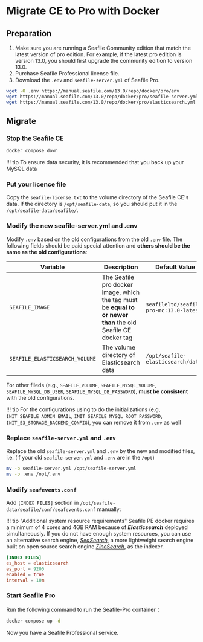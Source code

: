 # Migrate CE to Pro with Docker

## Preparation

1. Make sure you are running a Seafile Community edition that match the latest version of pro edition. For example, if the latest pro edition is version 13.0, you should first upgrade the community edition to version 13.0.
2. Purchase Seafile Professional license file.
3. Download the `.env` and `seafile-server.yml` of Seafile Pro.

```sh
wget -O .env https://manual.seafile.com/13.0/repo/docker/pro/env
wget https://manual.seafile.com/13.0/repo/docker/pro/seafile-server.yml
wget https://manual.seafile.com/13.0/repo/docker/pro/elasticsearch.yml
```

## Migrate

### Stop the Seafile CE

```sh
docker compose down

```

!!! tip
    To ensure data security, it is recommended that you back up your MySQL data

### Put your licence file

Copy the `seafile-license.txt` to the volume directory of the Seafile CE's data. If the directory is `/opt/seafile-data`, so you should put it in the `/opt/seafile-data/seafile/`.

### Modify the new seafile-server.yml and .env

Modify `.env` based on the old configurations from the old `.env` file. The following fields should be paid special attention and **others should be the same as the old configurations**:

| Variable                        | Description                                                                                                   | Default Value                   | 
| ------------------------------- | ------------------------------------------------------------------------------------------------------------- | ------------------------------- |  
| `SEAFILE_IMAGE`                | The Seafile pro docker image, which the tag must be **equal to or newer than** the old Seafile CE docker tag                                                                       | `seafileltd/seafile-pro-mc:13.0-latest`             |
| `SEAFILE_ELASTICSEARCH_VOLUME`  | The volume directory of Elasticsearch data | `/opt/seafile-elasticsearch/data` |

For other fileds (e.g., `SEAFILE_VOLUME`, `SEAFILE_MYSQL_VOLUME`, `SEAFILE_MYSQL_DB_USER`, `SEAFILE_MYSQL_DB_PASSWORD`), **must be consistent** with the old configurations.

!!! tip
    For the configurations using to do the initializations (e.g, `INIT_SEAFILE_ADMIN_EMAIL`, `INIT_SEAFILE_MYSQL_ROOT_PASSWORD`, `INIT_S3_STORAGE_BACKEND_CONFIG`), you can remove it from `.env` as well

### Replace `seafile-server.yml` and `.env`

Replace the old `seafile-server.yml` and `.env` by the new and modified files, i.e. (if your old `seafile-server.yml` and `.env` are in the `/opt`)

```sh
mv -b seafile-server.yml /opt/seafile-server.yml
mv -b .env /opt/.env
```

### Modify `seafevents.conf`

Add `[INDEX FILES]` section in `/opt/seafile-data/seafile/conf/seafevents.conf` manually:

!!! tip "Additional system resource requirements"
    Seafile PE docker requires a minimum of 4 cores and 4GB RAM because of ***Elasticsearch*** deployed simultaneously. If you do not have enough system resources, you can use an alternative search engine, [*SeaSearch*](./use_seasearch.md), a more lightweight search engine built on open source search engine [*ZincSearch*](https://zincsearch-docs.zinc.dev/), as the indexer.

```conf
[INDEX FILES]
es_host = elasticsearch
es_port = 9200
enabled = true
interval = 10m
```

### Start Seafile Pro

Run the following command to run the Seafile-Pro container：

```sh
docker compose up -d
```

Now you have a Seafile Professional service.
